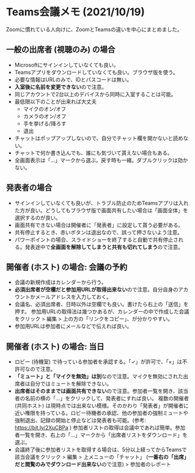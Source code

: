 # Teams会議メモ (2021/10/19)

Zoomに慣れている人向けに、ZoomとTeamsの違いを中心にまとめました。

## 一般の出席者 (視聴のみ) の場合

* Microsoftにサインインしていなくても良い。
* Teamsアプリをダウンロードしていなくても良い。ブラウザ版を使う。
* 必要な情報はURLのみで、IDとパスコードは無い。
* **入室後に名前を変更できない**ので注意。
* 同じアカウントで2台以上のデバイスから同時に入室することは可能。
* 最低限以下のことが出来れば大丈夫
  * マイクのオン/オフ
  * カメラのオン/オフ
  * 手を挙げる/降ろす
  * 退出
* チャットはポップアップしないので、自分でチャット欄を開かないと読めない。
* チャットで何か書き込んでも、誰にも気づいて貰えない場合もある。
* 全画面表示は「&hellip;」マークから選ぶ。戻す時も一緒。ダブルクリックは効かない。

## 発表者の場合

* サインインしていなくても良いが、トラブル防止のためTeamsアプリは入れた方が良い。どうしてもブラウザ版で画面共有したい場合は「画面全体」を選択するのが良い。
* 画面共有できない場合は開催者に「発表者」に設定して貰う必要がある。
* 共有停止するとき、赤いボタンは退出なので、誤って押さないよう注意。
* パワーポイントの場合、スライドショーを終了すると自動で共有停止される。発表途中で**全画面を解除してしまうと共有も切れてしまう**ので注意。

## 開催者 (ホスト) の場合: 会議の予約

* 会議の新規作成はカレンダーから行う。
* **必須出席者が空欄だと参加用URLが取得出来ない**ので注意。自分自身のアカウントかメールアドレスを入力しておく。
* 会議名、必須出席者、日時以外は空欄でも良い。書けたら右上の「送信」を押す。
参加用URLの取得法は幾つかあるが、カレンダーの中で作成した会議をクリック > 編集 > 上の方の「リンクをコピー」、が分かりやすい。
* 参加用URLは参加者にメールなどで伝えれば良い。


## 開催者 (ホスト) の場合: 当日

* ロビー (待機室) で待っている参加者を承認する。「&check;」が許可で、「&times;」は不許可なので注意。
* **「ミュート」と「マイクを無効」は別**なので注意。マイクを無効にされた出席者は自分ではミュートを解除できない。
* **出席者はそのままでは画面共有できない**ので注意。参加者一覧を開き、該当者の名前の横の「&hellip;」をクリックして、発表者にすれば良い。
複数の開催者 (共同ホスト) は現時点では出来ない模様。そのかわり「発表者」が開催者に近い権限を持っている。ロビー待機者の承認、他の参加者の強制ミュートや強制退出、記録の開始と停止などは発表者も可能。(参考: https://bit.ly/2XuCBPa )
参加者リストの取得は会議中であれば簡単。参加者一覧を開き、右上の「&hellip;」マークから「出席者リストをダウンロード」を選ぶ。
* 会議終了後に参加者リストを取得する場合は、5分以上経ってからTeamsで該当会議をクリック > 編集 > 上メニューの「チャット」 (**一番右の「出席」だと閲覧のみでダウンロード出来ない**ので注意) > 参加者のレポート
